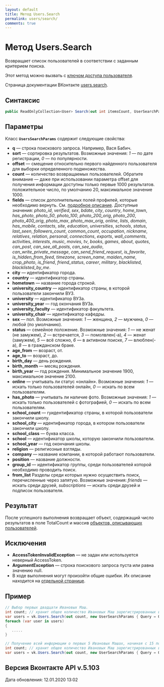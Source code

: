 ```yaml
---
layout: default
title: Метод Users.Search
permalink: users/search/
comments: true
---
```

# Метод Users.Search
Возвращает список пользователей в соответствии с заданным критерием поиска.

Этот метод можно вызвать с [ключом доступа пользователя](https://vk.com/dev/access_token). 

Страница документации ВКонтакте [users.search](https://vk.com/dev/users.search).

## Синтаксис
``` csharp
public ReadOnlyCollection<User> Search(out int itemsCount, UserSearchParams @params)
```

## Параметры
Класс **`UsersSearchParams`** содержит следующие свойства:

+ **q** — строка поискового запроса. Например, Вася Бабич. 
+ **sort** — сортировка результатов. Возможные значения: *1* — по дате регистрации, *0* — по популярности.
+ **offset** — смещение относительно первого найденного пользователя для выборки определенного подмножества. 
+ **count** — количество возвращаемых пользователей. Обратите внимание — даже при использовании параметра offset для получения информации доступны только первые 1000 результатов. положительное число, по умолчанию 20, максимальное значение 1000.
+ **fields** — список дополнительных полей профилей, которые необходимо вернуть. См. [подробное описание](https://vk.com/dev/objects/user). Доступные значения: *photo_id*, *verified*, *sex*, *bdate*, *city*, *country*, *home_town*, *has_photo*, *photo_50*, *photo_100*, *photo_200_orig*, *photo_200*, *photo_400_orig*, *photo_max*, *photo_max_orig*, *online*, *lists*, *domain*, *has_mobile*, *contacts*, *site*, *education*, *universities*, *schools*, *status*, *last_seen*, *followers_count*, *common_count*, *occupation*, *nickname*, *relatives*, *relation*, *personal*, *connections*, *exports*, *wall_comments*, activities, *interests*, *music*, *movies*, *tv*, *books*, *games*, *about*, *quotes*, *can_post*, *can_see_all_posts*, *can_see_audio*, *can_write_private_message*, *can_send_friend_request*, *is_favorite*, *is_hidden_from_feed*, *timezone*, *screen_name*, *maiden_name*, *crop_photo*, *is_friend*, *friend_status*, *career*, *military*, *blacklisted*, *blacklisted_by_me*.
+ **city** — идентификатор города.
+ **country** — идентификатор страны.
+ **hometown** — название города строкой. 
+ **university_country** — идентификатор страны, в которой пользователи закончили ВУЗ.
+ **university** — идентификатор ВУЗа. 
+ **university_year** — год окончания ВУЗа.
+ **university_faculty** — идентификатор факультета. 
+ **university_chair** — идентификатор кафедры. 
+ **sex** — пол. Возможные значения: *1* — женщина, *2* — мужчина, *0* — любой (по умолчанию).
+ **status** — семейное положение. Возможные значения: *1* — не женат (не замужем), *2* — встречается, *3* — помолвлен(-а), *4* — женат (замужем), *5* — всё сложно, *6* — в активном поиске, *7* — влюблен(-а), *8* — в гражданском браке.
+ **age_from** — возраст, от. 
+ **age_to** — возраст, до. 
+ **birth_day** — день рождения. 
+ **birth_month** — месяц рождения. 
+ **birth_year** — год рождения. Минимальное значение 1900, максимальное значение 2100.
+ **online** — учитывать ли статус «онлайн». Возможные значения: *1* — искать только пользователей онлайн, *0* — искать по всем пользователям.
+ **has_photo** — учитывать ли наличие фото. Возможные значения: *1* — искать только пользователей с фотографией, *0* — искать по всем пользователям.
+ **school_count** — ryидентификатор страны, в которой пользователи закончили школу. 
+ **school_city** — идентификатор города, в котором пользователи закончили школу. 
+ **school_class** — буква класса. 
+ **school** — идентификатор школы, которую закончили пользователи. 
+ **school_year** — год окончания школы. 
+ **religion** — религиозные взгляды. 
+ **company** — название компании, в которой работают пользователи. 
+ **position** — название должности. 
+ **group_id** — идентификатор группы, среди пользователей которой необходимо проводить поиск. 
+ **from_list** Разделы среди которых нужно осуществить поиск, перечисленные через запятую. Возможные значения: *friends* — искать среди друзей, *subscriptions* — искать среди друзей и подписок пользователя.

## Результат
После успешного выполнения возвращает объект, содержащий число результатов в поле TotalCount и массив [объектов, описывающих пользователей](https://vk.com/dev/objects/user).

## Исключения
+ **AccessTokenInvalidException** — не задан или используется неверный AccessToken.
+ **ArgumentException** — строка поискового запроса пуста или равна значению null.
+ В ходе выполнения могут произойти общие ошибки. Их описание находится на [отдельной странице](https://vk.com/dev/errors).

## Пример
```csharp
// Выбор первых двадцати Ивановых Маш.
int count; // хранит общее количество Ивановых Маш зарегистрированных во ВКонтаке
var users = vk.Users.Search(out count, new UserSearchParams { Query = Query }).ToList();
foreach (var user in users)
{
   .....
}

// Получение всей информации о первых 5 Ивановых Машах, начиная с 15 позиции.
int count; // хранит общее количество Ивановых Маш зарегистрированных во ВКонтаке
var users = vk.Users.Search(out count, new UserSearchParams { Query = Query, Fields = ProfileFields.All, Count = 5, Offset = 15}).ToList();
```

## Версия Вконтакте API v.5.103
Дата обновления: 12.01.2020 13:02
